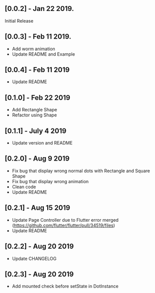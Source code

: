 ## [0.0.2] - Jan 22 2019.

Initial Release

## [0.0.3] - Feb 11 2019.

- Add worm animation
- Update README and Example

## [0.0.4] - Feb 11 2019

- Update README

## [0.1.0] - Feb 22 2019

- Add Rectangle Shape
- Refactor using Shape

## [0.1.1] - July 4 2019

- Update version and README

## [0.2.0] - Aug 9 2019

- Fix bug that display wrong normal dots with Rectangle and Square Shape
- Fix bug that display wrong animation
- Clean code
- Update README

## [0.2.1] - Aug 15 2019
- Update Page Controller due to Flutter error merged (https://github.com/flutter/flutter/pull/34519/files)
- Update README

## [0.2.2] - Aug 20 2019
- Update CHANGELOG

## [0.2.3] - Aug 20 2019
- Add mounted check before setState in DotInstance